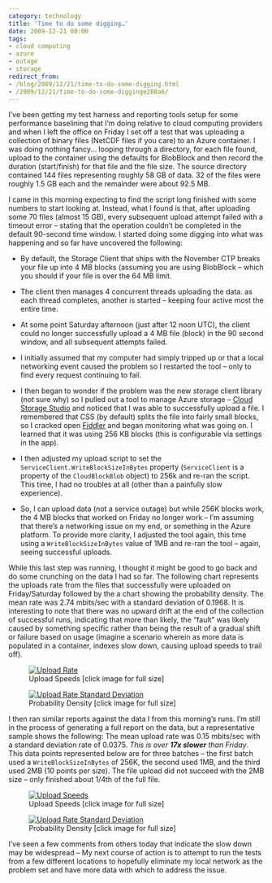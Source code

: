 ```yaml
---
category: technology
title: 'Time to do some digging…'
date: 2009-12-21 00:00
tags:
- cloud computing
- azure
- outage
- storage
redirect_from:
- /blog/2009/12/21/time-to-do-some-digging.html
- /2009/12/21/time-to-do-some-digginge280a6/ 
---
```

I’ve been getting my test harness and reporting tools setup for some performance baselining that I’m doing relative to cloud computing providers and when I left the office on Friday I set off a test that was uploading a collection of binary files (NetCDF files if you care) to an Azure container. I was doing nothing fancy... looping through a directory, for each file found, upload to the container using the defaults for BlobBlock and then record the duration (start/finish) for that file and the file size. The source directory contained 144 files representing roughly 58 GB of data. 32 of the files were roughly 1.5 GB each and the remainder were about 92.5 MB.

I came in this morning expecting to find the script long finished with some numbers to start looking at. Instead, what I found is that, after uploading some 70 files (almost 15 GB), every subsequent upload attempt failed with a timeout error – stating that the operation couldn’t be completed in the default 90-second time window. I started doing some digging into what was happening and so far have uncovered the following:

* By default, the Storage Client that ships with the November CTP breaks your file up into 4 MB blocks (assuming you are using BlobBlock – which you should if your file is over the 64 MB limit.

* The client then manages 4 concurrent threads uploading the data. as each thread completes, another is started – keeping four active most the entire time.

* At some point Saturday afternoon (just after 12 noon UTC), the client could no longer successfully upload a 4 MB file (block) in the 90 second window, and all subsequent attempts failed.

* I initially assumed that my computer had simply tripped up or that a local networking event caused the problem so I restarted the tool – only to find every request continuing to fail.

* I then began to wonder if the problem was the new storage client library (not sure why) so I pulled out a tool to manage  Azure storage – [Cloud Storage Studio](http://www.cerebrata.com/Products/CloudStorageStudio/Default.aspx) and noticed that I was able to successfully upload a file. I remembered that CSS (by default) splits the file into fairly small blocks, so I cracked open [Fiddler](http://www.fiddler2.com/fiddler2/) and began monitoring what was going on. I learned that it was using 256 KB blocks (this is configurable via settings in the app).

* I then adjusted my upload script to set the `ServiceClient.WriteBlockSizeInBytes` property (`ServiceClient` is a property of the `CloudBlockBlob` object) to 256k and re-ran the script. This time, I had no troubles at all (other than a painfully slow experience).

* So, I can upload data (not a service outage) but while 256K blocks work, the 4 MB blocks that worked on Friday no longer work – I’m assuming that there’s a networking issue on my end, or something in the Azure platform. To provide more clarity, I adjusted the tool again, this time using a `WriteBlockSizeInBytes` value of 1MB and re-ran the tool – again, seeing successful uploads.
 
While this last step was running, I thought it might be good to go back and do some crunching on the data I had so far. The following chart represents the uploads rate from the files that successfully were uploaded on Friday/Saturday followed by the a chart showing the probability density. The mean rate was 2.74 mbits/sec with a standard deviation of 0.1968. It is interesting to note that there was no upward drift at the end of the collection of successful runs, indicating that more than likely, the “fault” was likely caused by something specific rather than being the result of a gradual shift or failure based on usage (imagine a scenario wherein as more data is populated in a container, indexes slow down, causing upload speeds to trail off).

<figure class="align-center">
  <a href="{{ site.url }}{{ site.baseurl }}/images/uploadrate.png"><img src="{{ site.url }}{{ site.baseurl }}/images/uploadrate.png" alt="Upload Rate"></a>
  <figcaption>Upload Speeds [click image for full size]</figcaption>
</figure>

<figure class="align-center">
  <a href="{{ site.url }}{{ site.baseurl }}/images/uploadratestddev.png"><img src="{{ site.url }}{{ site.baseurl }}/images/uploadratestddev.png" alt="Upload Rate Standard Deviation"></a>
  <figcaption>Probability Density [click image for full size]</figcaption>
</figure>

I then ran similar reports against the data I from this morning’s runs. I’m still in the process of generating a full report on the data, but a representative sample shows the following: The mean upload rate was 0.15 mbits/sec with a standard deviation rate of 0.0375. _This is over __17x slower__ than Friday_. This data points represented below are for three batches – the first batch used a `WriteBlockSizeInBytes` of 256K, the second used 1MB, and the third used 2MB (10 points per size). The file upload did not succeed with the 2MB size – only finished about 1/4th of the full file.
 
<figure class="align-center">
  <a href="{{ site.url }}{{ site.baseurl }}/images/uploadspeeds.png"><img src="{{ site.url }}{{ site.baseurl }}/images/uploadspeeds.png" alt="Upload Speeds"></a>
  <figcaption>Upload Speeds [click image for full size]</figcaption>
</figure>

<figure class="align-center">
  <a href="{{ site.url }}{{ site.baseurl }}/images/uploadratestddev1.png"><img src="{{ site.url }}{{ site.baseurl }}/images/uploadratestddev1.png" alt="Upload Rate Standard Deviation"></a>
  <figcaption>Probability Density [click image for full size]</figcaption>
</figure>

I’ve seen a few comments from others today that indicate the slow down may be widespread – My next course of action is to attempt to run the tests from a few different locations to hopefully eliminate my local network as the problem set and have more data with which to address the issue.
